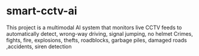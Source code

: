 # smart-cctv-ai
This project is a multimodal AI system that monitors live CCTV feeds to automatically detect, wrong-way driving, signal jumping, no helmet Crimes, fights, fire, explosions, thefts, roadblocks, garbage piles, damaged roads ,accidents, siren detection 

